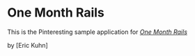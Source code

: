 # One Month Rails

This is the Pinteresting sample application for 
[*One Month Rails*](http://onemonthrails.com)

by [Eric Kuhn]